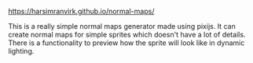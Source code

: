 https://harsimranvirk.github.io/normal-maps/

This is a really simple normal maps generator made using pixijs. 
It can create normal maps for simple sprites which doesn't have a lot of details.
There is a functionality to preview how the sprite will look like in dynamic lighting.
